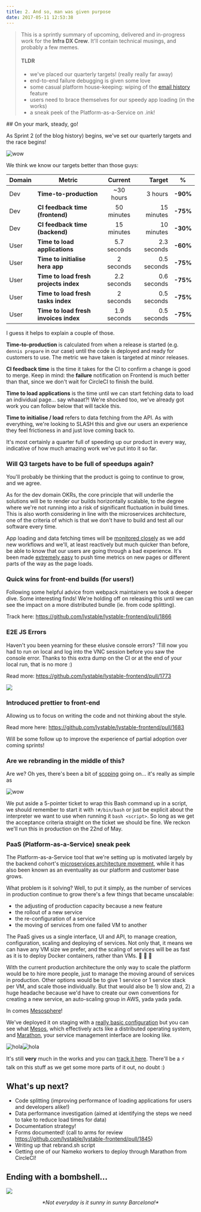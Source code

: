 ```yaml
---
title: 2. And so, man was given purpose
date: 2017-05-11 12:53:38
---
```


> This is a sprintly summary of upcoming, delivered and in-progress work for the **Infra DX Crew**.
> It'll contain technical musings, <SOMETHING ELSE> and probably a few memes.
>
> #### TLDR
>
> - we've placed our quarterly targets! (really really far away)
> - end-to-end failure debugging is given some love
> - some casual platform house-keeping: wiping of the [email history](https://github.com/lystable/lystable-frontend/pull/1874) feature
> - users need to brace themselves for our speedy app loading (in the works)
> - a sneak peek of the Platform-as-a-Service on .ink!

## On your mark, steady, go!

As Sprint 2 (of the blog history) begins, we've set our quarterly targets and the race begins!

![wow](https://media.giphy.com/media/xxaQaFFAT1dcY/giphy.gif)

We think we know our targets better than those guys:

| Domain | Metric        | Current           | Target  | %
| ---- | ------------- |:-------------:| -----:|----|
| Dev | **Time-to-production** | ~30 hours | 3 hours | **-90%** |
| Dev | **CI feedback time (frontend)** | 50 minutes | 15 minutes | **-75%** |
| Dev | **CI feedback time (backend)** | 15 minutes | 10 minutes | **-30%** |
| User | **Time to load applications** | 5.7 seconds | 2.3 seconds | **-60%** |
| User | **Time to initialise hera app** | 2 seconds | 0.5 seconds | **-75%** |
| User | **Time to load fresh projects index** | 2.2 seconds | 0.6 seconds | **-75%** |
| User | **Time to load fresh tasks index** | 2 seconds | 0.5 seconds | **-75%** |
| User | **Time to load fresh invoices index** | 1.9 seconds | 0.5 seconds | **-75%** |

I guess it helps to explain a couple of those.

**Time-to-production** is calculated from when a release is started (e.g. `dennis prepare` in our case) until the code is deployed and ready for customers to use. The metric we have taken is targeted at minor releases.

**CI feedback time** is the time it takes for the CI to confirm a change is good to merge. Keep in mind: the **failure** notification on Frontend is much better than that, since we don't wait for CircleCI to finish the build.

**Time to load applications** is the time until we can start fetching data to load an individual page... say whaaat?! We're shocked too, we've already got work you can follow below that will tackle this.

**Time to initialise / load** refers to data fetching from the API. As with everything, we're looking to SLASH this and give our users an experience they feel frictioness in and just love coming back to.

It's most certainly a quarter full of speeding up our product in every way, indicative of how much amazing work we've put into it so far.

### Will Q3 targets have to be full of speedups again?

You'll probably be thinking that the product is going to continue to grow, and we agree.

As for the dev domain OKRs, the core principle that will underlie the solutions will be to render our builds horizontally scalable, to the degree where we're not running into a risk of significant fluctuation in build times. This is also worth considering in line with the microservices architecture, one of the criteria of which is that we don't have to build and test all our software every time.

App loading and data fetching times will be [monitored closely](https://internal-event-monitoring.lystable.com) as we add new workflows and we'll, at least reactively but much quicker than before, be able to know that our users are going through a bad experience. It's been made [extremely easy](https://github.com/lystable/lystable-frontend/pull/1787) to push time metrics on new pages or different parts of the way as the page loads.

### Quick wins for front-end builds (for users!)

Following some helpful advice from webpack maintainers we took a deeper dive. Some interesting finds! We're holding off on releasing this until we can see the impact on a more distributed bundle (ie. from code splitting).

Track here: https://github.com/lystable/lystable-frontend/pull/1866

### E2E JS Errors

Haven't you been yearning for these elusive console errors? 'Till now you had to run on local and log into the VNC session before you saw the console error. Thanks to this extra dump on the CI or at the end of your local run, that is no more :)

Read more: https://github.com/lystable/lystable-frontend/pull/1773

![](./e2ejserrors.png)

### Introduced prettier to front-end

Allowing us to focus on writing the code and not thinking about the style.

Read more here: https://github.com/lystable/lystable-frontend/pull/1683

Will be some follow up to improve the experience of partial adoption over coming sprints!

### Are we rebranding in the middle of this?

Are we? Oh yes, there's been a bit of [scoping](https://docs.google.com/document/d/1GWbkShkMMBHX0FQVOWlnBiIOs2jDLEBgBXe45nAhx6M/edit) going on... it's really as simple as

![wow](./stevable.png)

We put aside a 5-pointer ticket to wrap this Bash command up in a script, we should remember to start it with `!#/bin/bash` or just be explicit about the interpreter we want to use when running it `bash <script>`. So long as we get the acceptance criteria straight on the ticket we should be fine. We reckon we'll run this in production on the 22nd of May.

### PaaS (Platform-as-a-Service) sneak peek

The Platform-as-a-Service tool that we're setting up is motivated largely by the backend cohort's [microservices architecture movement](https://trello.com/c/l5oUlCku/54-the-move-to-microservices), while it has also been known as an eventuality as our platform and customer base grows.

What problem is it solving? Well, to put it simply, as the number of services in production continue to grow there's a few things that became unscalable:

- the adjusting of production capacity because a new feature
- the rollout of a new service
- the re-configuration of a service
- the moving of services from one failed VM to another

The PaaS gives us a single interface, UI and API, to manage creation, configuration, scaling and deploying of services. Not only that, it means we can have any VM size we prefer, and the scaling of services will be as fast as it is to deploy Docker containers, rather than VMs. :tada: :tada: :tada:

With the current production architecture the only way to scale the platform would be to hire more people, just to manage the moving around of services in production. Other options would be to give 1 service or 1 service stack per VM, and scale those individually. But that would also be 1) slow and, 2) a huge headache because we'd have to create our own conventions for creating a new service, an auto-scaling group in AWS, yada yada yada.

In comes [Mesosphere](https://mesosphere.com/)!

We've deployed it on staging with a [really basic configuration](https://lystable.atlassian.net/browse/INFRA-50) but you can see what [Mesos](https://internal-mesos-monitoring.lystable.ink/#/), which effectively acts like a distributed operating system, and [Marathon](https://internal-marathon-monitoring.lystable.ink/ui/#/apps), your service management interface are looking like.

![hola](./hw-resources.png)![hola](./paas.png)

It's still **very** much in the works and you can [track it here](https://lystable.atlassian.net/browse/INFRA-31). There'll be a :zap: talk on this stuff as we get some more parts of it out, no doubt :)

## What's up next?

- Code splitting (improving performance of loading applications for users and developers alike!)
- Data performance investigation (aimed at identifying the steps we need to take to reduce load times for data)
- Documentation strategy!
- Forms documented! (call to arms for review https://github.com/lystable/lystable-frontend/pull/1845)
- Writing up that rebrand.sh script
- Getting one of our Nameko workers to deploy through Marathon from CircleCI!

## Ending with a bombshell...

![](./rainy-bcn.png)
<center><i>*Not everyday is it sunny in sunny Barcelona!*</i></center>
